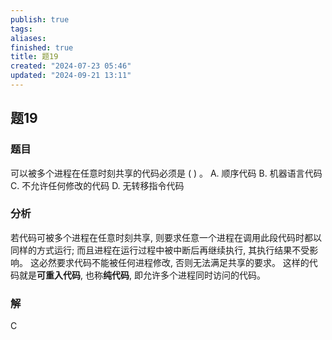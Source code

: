 ```yaml
---
publish: true
tags: 
aliases: 
finished: true
title: 题19
created: "2024-07-23 05:46"
updated: "2024-09-21 13:11"
---
```

## 题19
### 题目
可以被多个进程在任意时刻共享的代码必须是 ( ) 。
A. 顺序代码 
B. 机器语言代码
C. 不允许任何修改的代码 
D. 无转移指令代码
### 分析
若代码可被多个进程在任意时刻共享, 则要求任意一个进程在调用此段代码时都以同样的方式运行;
而且进程在运行过程中被中断后再继续执行, 其执行结果不受影响。
这必然要求代码不能被任何进程修改, 否则无法满足共享的要求。
这样的代码就是**可重入代码**, 也称**纯代码**, 即允许多个进程同时访问的代码。
### 解
C